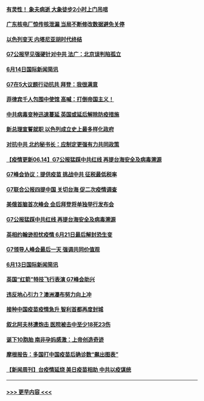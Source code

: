 #### [有灵性！ 象夫病逝 大象徒步2小时上门吊唁](../pages/prog202/a103142151.md?t=06142151) 
#### [广东核电厂惊传核泄漏 当局不断修改数据避免关停](../pages/prog202/a103142247.md?t=06142151) 
#### [以色列变天 内塔尼亚胡时代终结](../pages/prog202/a103142242.md?t=06142151) 
#### [G7公报罕见强硬针对中共 法广：北京误判陷孤立](../pages/prog202/a103142214.md?t=06142151) 
#### [6月14日国际新闻简讯](../pages/prog202/a103142218.md?t=06142151) 
#### [G7在5大议题行动抗共 拜登：我很满意](../pages/prog202/a103142225.md?t=06142151) 
#### [菲律宾千人包围中使馆 高喊：打倒帝国主义！](../pages/prog202/a103142133.md?t=06142151) 
#### [中共病毒变种迅速蔓延 英国或延后解除防疫措施](../pages/prog202/a103142111.md?t=06142151) 
#### [新总理宣誓就职 以色列成立史上最多样化政府](../pages/prog202/a103142092.md?t=06142151) 
#### [对抗中共 北约秘书长：应制定更强有力共同政策](../pages/prog202/a103142074.md?t=06142151) 
#### [【疫情更新06.14】G7公报猛踩中共红线 再提台海安全及病毒溯源](../pages/prog202/a103133785.md?t=06142151) 
#### [G7峰会协议：提供疫苗 挑战中共 征税最低税率](../pages/prog202/a103142035.md?t=06142151) 
#### [G7联合公报四提中国 关切台海 促二次疫情调查](../pages/prog202/a103142003.md?t=06142151) 
#### [美俄首脑首次峰会 会后拜登将单独举行发布会](../pages/prog202/a103141999.md?t=06142151) 
#### [G7公报猛踩中共红线 再提台海安全及病毒溯源](../pages/prog202/a103141984.md?t=06142151) 
#### [英相约翰逊担忧疫情 6月21日最后解封恐生变](../pages/prog202/a103141990.md?t=06142151) 
#### [G7领导人峰会最后一天 强调共同价值观](../pages/prog202/a103141887.md?t=06142151) 
#### [6月13日国际新闻简讯](../pages/prog202/a103141877.md?t=06142151) 
#### [英国“红箭”特技飞行表演  G7峰会助兴](../pages/prog202/a103141837.md?t=06142151) 
#### [违反地心引力？澳洲瀑布努力向上冲](../pages/prog202/a103141757.md?t=06142151) 
#### [接种中国疫苗疫情急升 智利首都再度封城](../pages/prog202/a103141672.md?t=06142151) 
#### [叙北阿夫林遭炮击 医院被击中至少18死23伤](../pages/prog202/a103141686.md?t=06142151) 
#### [诞下10胞胎 南非孕妈感激：上帝创造奇迹](../pages/prog202/a103141117.md?t=06142151) 
#### [摩根报告：多国打中国疫苗后确诊数“飙出图表”](../pages/prog202/a103141517.md?t=06142151) 
#### [【新闻周刊】台疫情延烧 美日疫苗相助 中共以疫谋统](../pages/prog202/a103141484.md?t=06142151) 

----
#### [ >>> 更早内容 <<< ](../indexes/prog202-earlier.md)
